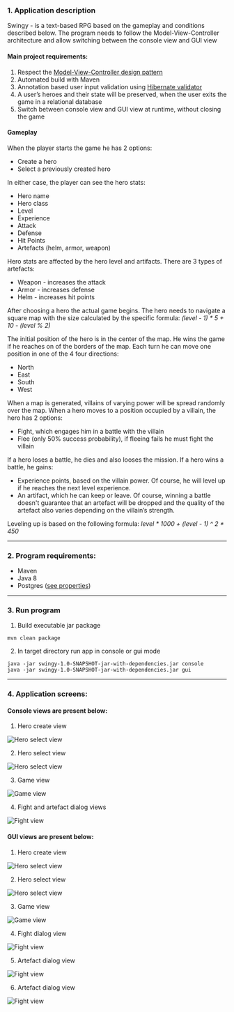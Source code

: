 ### 1. Application description
Swingy - is a text-based RPG based on the gameplay and conditions described
below. The program needs to follow the Model-View-Controller architecture and allow
switching between the console view and GUI view

#### Main project requirements:
1) Respect the [Model-View-Controller design pattern](https://en.wikipedia.org/wiki/Model%E2%80%93view%E2%80%93controller)
2) Automated build with Maven
3) Annotation based user input validation using [Hibernate validator](https://docs.jboss.org/hibernate/stable/validator/reference/en-US/html_single/#validator-gettingstarted)
4) A user’s heroes and their state will be preserved, when the user exits the game  in a relational database
5) Switch between console view and GUI view at runtime, without closing the
   game

#### Gameplay
When the player starts the game he has 2 options:
- Create a hero
- Select a previously created hero

In either case, the player can see the hero stats:
- Hero name
- Hero class
- Level
- Experience
- Attack
- Defense
- Hit Points
- Artefacts (helm, armor, weapon)

Hero stats are affected by the hero level and artifacts. There are 3 types of artefacts:
- Weapon - increases the attack
- Armor - increases defense
- Helm - increases hit points

After choosing a hero the actual game begins. The hero needs to navigate a square
map with the size calculated by the specific formula: *(level - 1) * 5 + 10 - (level % 2)*

The initial position of the hero is in the center of the map. He wins the game if he
reaches on of the borders of the map. Each turn he can move one position in one of the
4 four directions:
- North
- East
- South
- West

When a map is generated, villains of varying power will be spread randomly over the
map. When a hero moves to a position occupied by a villain, the hero has 2 options:
- Fight, which engages him in a battle with the villain
- Flee (only 50% success probability), if fleeing fails he must fight the villain

If a hero loses a battle, he dies and also looses the mission. If a hero wins a battle, he gains:
- Experience points, based on the villain power. Of course, he will level up if he
  reaches the next level experience.
- An artifact, which he can keep or leave. Of course, winning a battle doesn't guarantee that an artefact will be dropped and the quality of the artefact also varies
  depending on the villain’s strength.

Leveling up is based on the following formula: *level * 1000 + (level - 1) ^ 2 * 450*

---

### 2. Program requirements:
- Maven
- Java 8
- Postgres ([see properties](swingy/src/main/resources/hibernate.properties))

---

### 3. Run program
1) Build executable jar package
```
mvn clean package
```
2) In target directory run app in console or gui mode
```
java -jar swingy-1.0-SNAPSHOT-jar-with-dependencies.jar console
java -jar swingy-1.0-SNAPSHOT-jar-with-dependencies.jar gui
```

---

### 4. Application screens:

#### Console views are present below:
1) Hero create view

![Hero select view](files/create_hero_console.PNG)

2) Hero select view

![Hero select view](files/select_hero_console.PNG)

3) Game view

![Game view](files/game_console.PNG)

4) Fight and artefact dialog views

![Fight view](files/fight_console.PNG)


#### GUI views are present below:
1) Hero create view

![Hero select view](files/create_hero_gui.PNG)

2) Hero select view

![Hero select view](files/select_hero_gui.PNG)

3) Game view

![Game view](files/game_gui.PNG)

4) Fight dialog view
   
![Fight view](files/fight_gui.PNG)

5) Artefact dialog view

![Fight view](files/fight_gui.PNG)

6) Artefact dialog view

![Fight view](files/artefact_gui.PNG)
